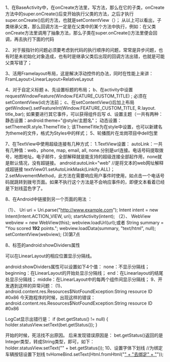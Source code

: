 1、在BaseActivity中，在onCreate方法里，写方法，那么在它的子类，onCreate方法中的super.onCreate()后变开始执行父类的方法，之后才执行super.onCreate()后的方法，也就是setContentView（）；
     从以上可以看出，子类继承父类，那么回调方法一定是在父类中的某个方法中执行，例如：在父类onCreate方法里调用了抽象方法，那么子类在super.onCreate()方法里便会回调，再去执行下面的代码

2、对于报指针的问题必须要考虑到代码的执行顺序的问题，常常是异步问题，也有时是未初始化对象造成，也有时是继承父类后出现的回调方法出错，也就是可能父类写错了；

3、活用Framelayout布局，这是解决浮动控件的办法，同时在性能上来讲：FramLayout>LinearLayout>RelativeLayout

4、对于自定义标题
    a、先设置标题的布局；
    b、在activity中设置
requestWindowFeature(Window.FEATURE_CUSTOM_TITLE) ;
必须在setContentView(id)方法前；
     c、在setContentView()后加上布局
getWindow().setFeatureInt(Window.FEATURE_CUSTOM_TITLE, R.layout. title_bar);
如果要进行其它事件，可以获得组件后写
    d、设置主题（一共有两种：
                         静态设置：android:theme="@style/主题名"；
                         动态设置：
                                         setTheme(R.style.ThemeTitle );
                                          该ThemeTitle为在style中设置，也可以新建名为theme的文件，格式为Styles中的样式；
5、轮播图片在龙岗项目中dell包里

7、在TextView中使用超级连接有几种方式：
  1.TextView设置：
 autoLink：一共有几种值：web，phone, map, email, all, none.分别是url连接。电话号码提取拨号，地图地址。电子邮件，全部解释就是能支持的超级连接全部起作用，none就是默认情况，没有超链接。
android:autoLink="web" //是将文本的web网址解释成超链接
textView01.setAutoLinkMask(Linkify.ALL)； 
2.setMovementMethod，此方法在需要响应用户事件时使用，如点击一个电话号码就跳转到拨号页面。如果不执行这个方法是不会响应事件的，即便文本看着已经是下划线蓝色字了。

8、在Android中链接到另一个页面的用法 ：    

（1）、 Uri uri = Uri.parse("http://www.example.com");
 Intent intent = new Intent(Intent.ACTION_VIEW, uri);
 startActivity(intent);
（2）、
 WebView webview = new WebView(this);
webview.loadUrl(url);或者
String summary = "<html><body>You scored <b>192</b> points.</body></html>";
 webview.loadData(summary, "text/html", null);
 setContentView(webview);
(3)第7点

8、<LinearLayout>标签的android:showDividers属性

可以在LinearLayout的相应位置显示分隔线。

android:showDividers属性可以设置如下4个值：
none：不显示分隔线；
beginning：在LinearLayout的开始处显示分隔线；
end：在Linearlayout的结尾处显示分隔线；
middle：在LinearLayout中的每两个组件间显示分隔线；
9、开发遇到这样的异常问题：
(1)、android.content.res.Resources$NotFoundException:String resource ID #0x86
今天跑程序的时候，出现这样的错误：
android.content.res.Resources$NotFoundException:String resource ID #0x86

LogCat显示出错行是：
if (bet.getStatus() != null) {
            holder.statusView.setText(bet.getStatus());
}

开始的时候，死活找不出原因。
后来发现错误原因是：
           bet.getStatus()返回的是Integer类型，转成String类型，即可，如下：           
           holder.statusView.setText("" + bet.getStatus());
10、设置字体下划线
//为绑定车辆按钮设置下划线
tvHomeBind.setText(Html.fromHtml("<u>" + "去绑定" + "</u>"));
